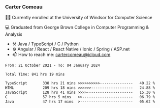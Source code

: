 ### Carter Comeau

🙋‍♂️ Currently enrolled at the University of Windsor for Computer Science

💻 Graduated from George Brown College in Computer Programming & Analysis

- ⚒️ Java / TypeScript / C / Python
- ⚙️ Angular / React / React Native / Ionic / Spring / ASP.net
- 📫 How to reach me: cartercomeau@icloud.com

<!--START_SECTION:waka-->

```txt
From: 21 October 2021 - To: 04 January 2024

Total Time: 841 hrs 19 mins

TypeScript       338 hrs 21 mins >>>>>>>>>>---------------   40.22 %
HTML             209 hrs 18 mins >>>>>>-------------------   24.88 %
JavaScript       128 hrs 41 mins >>>>---------------------   15.30 %
C                57 hrs 5 mins   >>-----------------------   06.79 %
Java             47 hrs 17 mins  >------------------------   05.62 %
```

<!--END_SECTION:waka-->
